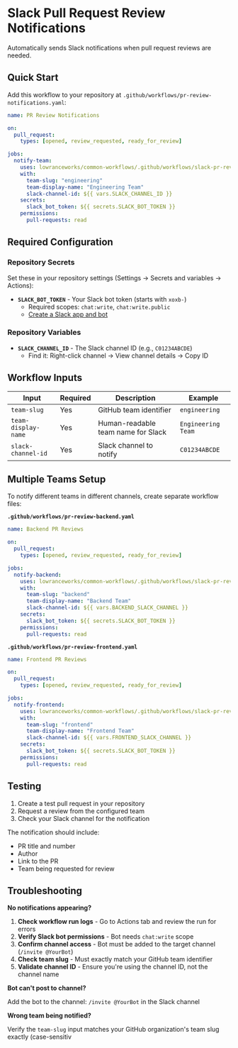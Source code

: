 # Slack Pull Request Review Notifications

Automatically sends Slack notifications when pull request reviews are needed.

## Quick Start

Add this workflow to your repository at `.github/workflows/pr-review-notifications.yaml`:

```yaml
name: PR Review Notifications

on:
  pull_request:
    types: [opened, review_requested, ready_for_review]

jobs:
  notify-team:
    uses: lowranceworks/common-workflows/.github/workflows/slack-pr-review.yaml@main
    with:
      team-slug: "engineering"
      team-display-name: "Engineering Team"
      slack-channel-id: ${{ vars.SLACK_CHANNEL_ID }}
    secrets:
      slack_bot_token: ${{ secrets.SLACK_BOT_TOKEN }}
    permissions:
      pull-requests: read
```

## Required Configuration

### Repository Secrets

Set these in your repository settings (Settings → Secrets and variables → Actions):

- **`SLACK_BOT_TOKEN`** - Your Slack bot token (starts with `xoxb-`)
  - Required scopes: `chat:write`, `chat:write.public`
  - [Create a Slack app and bot](https://api.slack.com/authentication/basics)

### Repository Variables

- **`SLACK_CHANNEL_ID`** - The Slack channel ID (e.g., `C01234ABCDE`)
  - Find it: Right-click channel → View channel details → Copy ID

## Workflow Inputs

| Input | Required | Description | Example |
|-------|----------|-------------|---------|
| `team-slug` | Yes | GitHub team identifier | `engineering` |
| `team-display-name` | Yes | Human-readable team name for Slack | `Engineering Team` |
| `slack-channel-id` | Yes | Slack channel to notify | `C01234ABCDE` |

## Multiple Teams Setup

To notify different teams in different channels, create separate workflow files:

**`.github/workflows/pr-review-backend.yaml`**
```yaml
name: Backend PR Reviews

on:
  pull_request:
    types: [opened, review_requested, ready_for_review]

jobs:
  notify-backend:
    uses: lowranceworks/common-workflows/.github/workflows/slack-pr-review.yaml@main
    with:
      team-slug: "backend"
      team-display-name: "Backend Team"
      slack-channel-id: ${{ vars.BACKEND_SLACK_CHANNEL }}
    secrets:
      slack_bot_token: ${{ secrets.SLACK_BOT_TOKEN }}
    permissions:
      pull-requests: read
```

**`.github/workflows/pr-review-frontend.yaml`**
```yaml
name: Frontend PR Reviews

on:
  pull_request:
    types: [opened, review_requested, ready_for_review]

jobs:
  notify-frontend:
    uses: lowranceworks/common-workflows/.github/workflows/slack-pr-review.yaml@main
    with:
      team-slug: "frontend"
      team-display-name: "Frontend Team"
      slack-channel-id: ${{ vars.FRONTEND_SLACK_CHANNEL }}
    secrets:
      slack_bot_token: ${{ secrets.SLACK_BOT_TOKEN }}
    permissions:
      pull-requests: read
```

## Testing

1. Create a test pull request in your repository
2. Request a review from the configured team
3. Check your Slack channel for the notification

The notification should include:
- PR title and number
- Author
- Link to the PR
- Team being requested for review

## Troubleshooting

**No notifications appearing?**

1. **Check workflow run logs** - Go to Actions tab and review the run for errors
2. **Verify Slack bot permissions** - Bot needs `chat:write` scope
3. **Confirm channel access** - Bot must be added to the target channel (`/invite @YourBot`)
4. **Check team slug** - Must exactly match your GitHub team identifier
5. **Validate channel ID** - Ensure you're using the channel ID, not the channel name

**Bot can't post to channel?**

Add the bot to the channel: `/invite @YourBot` in the Slack channel

**Wrong team being notified?**

Verify the `team-slug` input matches your GitHub organization's team slug exactly (case-sensitiv
